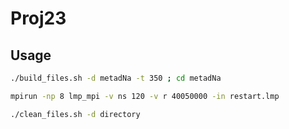 # Proj23

## Usage
```bash
./build_files.sh -d metadNa -t 350 ; cd metadNa

mpirun -np 8 lmp_mpi -v ns 120 -v r 40050000 -in restart.lmp

./clean_files.sh -d directory
```
